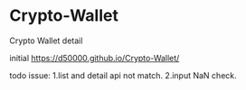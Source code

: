 # Crypto-Wallet
Crypto Wallet detail

initial
https://d50000.github.io/Crypto-Wallet/


todo issue:
1.list and detail api not match.
2.input NaN check.
